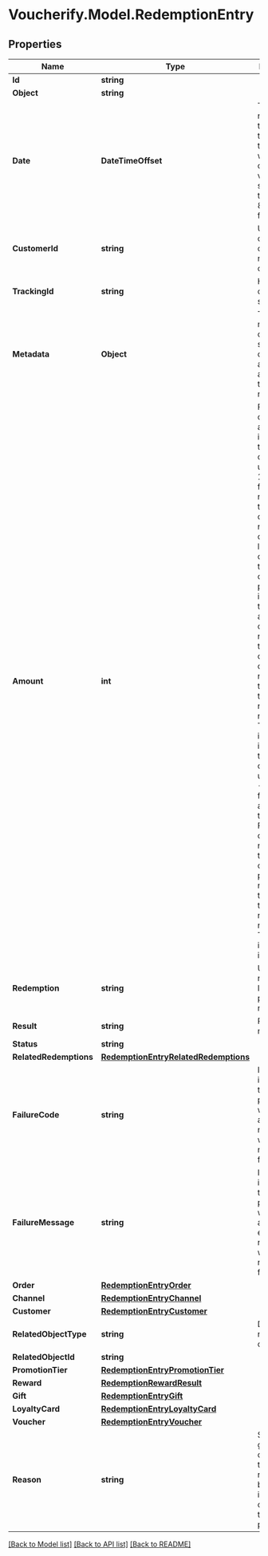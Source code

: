 # Voucherify.Model.RedemptionEntry

## Properties

Name | Type | Description | Notes
------------ | ------------- | ------------- | -------------
**Id** | **string** |  | [optional] 
**Object** | **string** |  | [optional] 
**Date** | **DateTimeOffset** | Timestamp representing the date and time when the object was created. The value is shown in the ISO 8601 format. | [optional] 
**CustomerId** | **string** | Unique customer ID of the redeeming customer. | [optional] 
**TrackingId** | **string** | Hashed customer source ID. | [optional] 
**Metadata** | **Object** | The metadata object stores all custom attributes assigned to the redemption. | [optional] 
**Amount** | **int** | For gift cards, this is a positive integer in the smallest currency unit (e.g. 100 cents for $1.00) representing the number of redeemed credits. For loyalty cards, this is the number of loyalty points used in the transaction. and For gift cards, this represents the number of the credits restored to the card in the rolledback redemption. The number is a negative integer in the smallest currency unit, e.g. -100 cents for $1.00 added back to the card. For loyalty cards, this represents the number of loyalty points restored to the card in the rolledback redemption. The number is a negative integer. | [optional] 
**Redemption** | **string** | Unique redemption ID of the parent redemption. | [optional] 
**Result** | **string** | Redemption result. | [optional] 
**Status** | **string** |  | [optional] 
**RelatedRedemptions** | [**RedemptionEntryRelatedRedemptions**](RedemptionEntryRelatedRedemptions.md) |  | [optional] 
**FailureCode** | **string** | If the result is &#x60;FAILURE&#x60;, this parameter will provide a generic reason as to why the redemption failed. | [optional] 
**FailureMessage** | **string** | If the result is &#x60;FAILURE&#x60;, this parameter will provide a more expanded reason as to why the redemption failed. | [optional] 
**Order** | [**RedemptionEntryOrder**](RedemptionEntryOrder.md) |  | [optional] 
**Channel** | [**RedemptionEntryChannel**](RedemptionEntryChannel.md) |  | [optional] 
**Customer** | [**RedemptionEntryCustomer**](RedemptionEntryCustomer.md) |  | [optional] 
**RelatedObjectType** | **string** | Defines the related object. | [optional] 
**RelatedObjectId** | **string** |  | [optional] 
**PromotionTier** | [**RedemptionEntryPromotionTier**](RedemptionEntryPromotionTier.md) |  | [optional] 
**Reward** | [**RedemptionRewardResult**](RedemptionRewardResult.md) |  | [optional] 
**Gift** | [**RedemptionEntryGift**](RedemptionEntryGift.md) |  | [optional] 
**LoyaltyCard** | [**RedemptionEntryLoyaltyCard**](RedemptionEntryLoyaltyCard.md) |  | [optional] 
**Voucher** | [**RedemptionEntryVoucher**](RedemptionEntryVoucher.md) |  | [optional] 
**Reason** | **string** | System generated cause for the redemption being invalid in the context of the provided parameters. | [optional] 

[[Back to Model list]](../../README.md#documentation-for-models) [[Back to API list]](../../README.md#documentation-for-api-endpoints) [[Back to README]](../../README.md)

